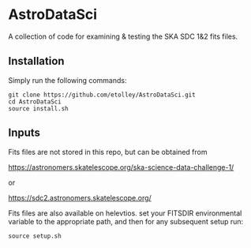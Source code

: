 # AstroDataSci

A collection of code for examining & testing the SKA SDC 1&2 fits files.

## Installation
Simply run the following commands:
```
git clone https://github.com/etolley/AstroDataSci.git
cd AstroDataSci
source install.sh
```

## Inputs
Fits files are not stored in this repo, but can be obtained from 

https://astronomers.skatelescope.org/ska-science-data-challenge-1/

or

https://sdc2.astronomers.skatelescope.org/

Fits files are also available on helevtios.
set your FITSDIR environmental variable to the appropriate path,
and then for any subsequent setup run:
```
source setup.sh
```